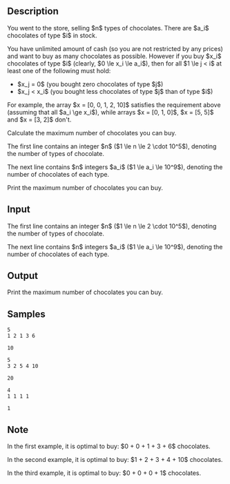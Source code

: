 ## Description

<div><p>You went to the store, selling $n$ types of chocolates. There are $a_i$ chocolates of type $i$ in stock.</p><p>You have unlimited amount of cash (so you are not restricted by any prices) and want to buy as many chocolates as possible. However if you buy $x_i$ chocolates of type $i$ (clearly, $0 \le x_i \le a_i$), then for all $1 \le j &lt; i$ at least one of the following must hold:</p><ul> <li> $x_j = 0$ (you bought zero chocolates of type $j$)</li><li> $x_j &lt; x_i$ (you bought less chocolates of type $j$ than of type $i$) </li></ul><p>For example, the array $x = [0, 0, 1, 2, 10]$ satisfies the requirement above (assuming that all $a_i \ge x_i$), while arrays $x = [0, 1, 0]$, $x = [5, 5]$ and $x = [3, 2]$ don't.</p><p>Calculate the maximum number of chocolates you can buy.</p></div><div class="input-specification"><p>The first line contains an integer $n$ ($1 \le n \le 2 \cdot 10^5$), denoting the number of types of chocolate.</p><p>The next line contains $n$ integers $a_i$ ($1 \le a_i \le 10^9$), denoting the number of chocolates of each type.</p></div><div class="output-specification"><p>Print the maximum number of chocolates you can buy.</p></div>

## Input

<p>The first line contains an integer $n$ ($1 \le n \le 2 \cdot 10^5$), denoting the number of types of chocolate.</p><p>The next line contains $n$ integers $a_i$ ($1 \le a_i \le 10^9$), denoting the number of chocolates of each type.</p>

## Output

<p>Print the maximum number of chocolates you can buy.</p>

## Samples

```input1
5
1 2 1 3 6
```

```output1
10
```






```input2
5
3 2 5 4 10
```

```output2
20
```






```input3
4
1 1 1 1
```

```output3
1
```




## Note

<p>In the first example, it is optimal to buy: $0 + 0 + 1 + 3 + 6$ chocolates.</p><p>In the second example, it is optimal to buy: $1 + 2 + 3 + 4 + 10$ chocolates.</p><p>In the third example, it is optimal to buy: $0 + 0 + 0 + 1$ chocolates.</p>
